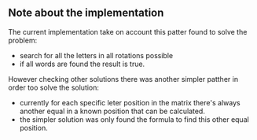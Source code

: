 ## Note about the implementation

The current implementation take on account this patter found to solve the problem:
- search for all the letters in all rotations possible
- if all words are found the result is true.

However checking other solutions there was another simpler patther in order too solve the solution:
- currently for each specific leter position in the matrix there's always another equal in a known position that can be calculated.
- the simpler solution was only found the formula to find this other equal position.